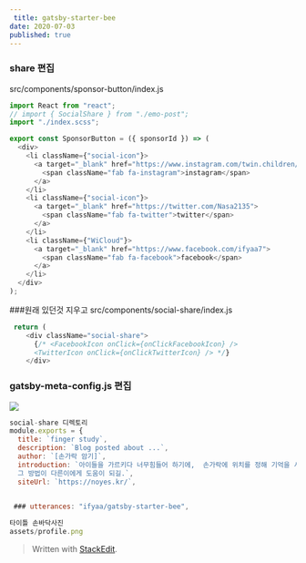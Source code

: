 ```yaml
---
 title: gatsby-starter-bee
date: 2020-07-03
published: true
---
```

### share 편집
src/components/sponsor-button/index.js
```js
import React from "react";
// import { SocialShare } from "./emo-post";
import "./index.scss";

export const SponsorButton = ({ sponsorId }) => (
  <div>
    <li className={"social-icon"}>
      <a target="_blank" href="https://www.instagram.com/twin.children/">
        <span className="fab fa-instagram">instagram</span>
      </a>
    </li>
    <li className={"social-icon"}>
      <a target="_blank" href="https://twitter.com/Nasa2135">
        <span className="fab fa-twitter">twitter</span>
      </a>
    </li>
    <li className={"WiCloud"}>
      <a target="_blank" href="https://www.facebook.com/ifyaa7">
        <span className="fab fa-facebook">facebook</span>
      </a>
    </li>
  </div>
);
```
###원래 있던것 지우고
src/components/social-share/index.js
```js
 return (
    <div className="social-share">
      {/* <FacebookIcon onClick={onClickFacebookIcon} />
      <TwitterIcon onClick={onClickTwitterIcon} /> */}
    </div>

```

### gatsby-meta-config.js 편집


![](https://i.postimg.cc/TP6VKFXT/2020-07-03-9-01-20.png)


```js
social-share 디렉토리
module.exports = {
  title: `finger study`,
  description: `Blog posted about ...`,
  author: `[손가락 암기]`,
  introduction: `아이들을 가르키다 너무힘들어 하기에,  손가락에 위치를 정해 기억을 시키니 무리없이 따라왔습니다. 
  그 방법이 다른이에게 도움이 되길.`,
  siteUrl: `https://noyes.kr/`, 
  

 ### utterances: "ifyaa/gatsby-starter-bee",

타이틀 손바닥사진
assets/profile.png

  ```



> Written with [StackEdit](https://stackedit.io/).
<!--stackedit_data:
eyJoaXN0b3J5IjpbLTE3OTIxNzI5NDYsLTI5MDExNTc1M119
-->